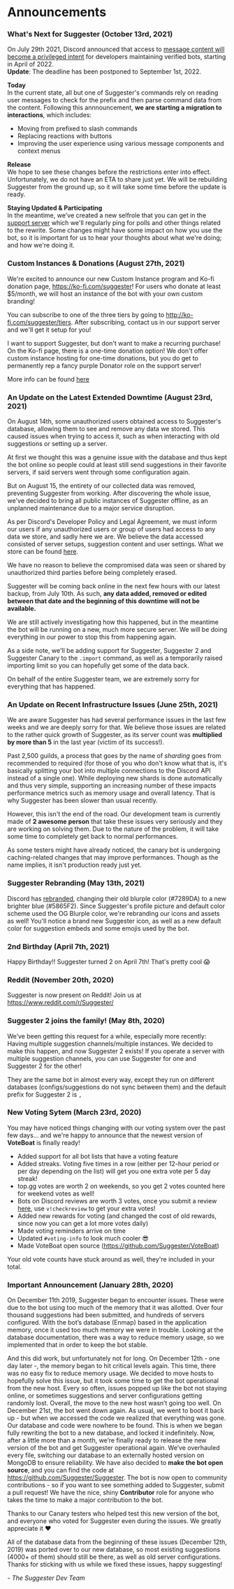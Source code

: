 # Announcements

### What's Next for Suggester (October 13rd, 2021)
On July 29th 2021, Discord announced that access to [message content will become a privileged intent](https://support-dev.discord.com/hc/articles/4404772028055) for developers maintaining verified bots, starting in April of 2022.\
**Update**: The deadline has been postponed to September 1st, 2022.

**Today**\
In the current state, all but one of Suggester's commands rely on reading user messages to check for the prefix and then parse command data from the content. Following this annnouncement, **we are starting a migration to interactions**, which includes:
- Moving from prefixed to slash commands  
- Replacing reactions with buttons
- Improving the user experience using various message components and context menus

**Release**\
We hope to see these changes before the restrictions enter into effect. Unfortunately, we do not have an ETA to share just yet. We will be rebuilding Suggester from the ground up, so it will take some time before the update is ready.

**Staying Updated & Participating**\
In the meantime, we've created a new selfrole that you can get in the [support server](https://suggester.js.org/support) which we'll regularly ping for polls and other things related to the rewrite. Some changes might have some impact on how you use the bot, so it is important for us to hear your thoughts about what we're doing; and how we're doing it.


### Custom Instances & Donations (August 27th, 2021)
We're excited to announce our new Custom Instance program and Ko-fi donation page, https://ko-fi.com/suggester! For users who donate at least $5/month, we will host an instance of the bot with your own custom branding!

You can subscribe to one of the three tiers by going to http://ko-fi.com/suggester/tiers. After subscribing, contact us in our support server and we'll get it setup for you!

I want to support Suggester, but don't want to make a recurring purchase! On the Ko-fi page, there is a one-time donation option! We don't offer custom instance hosting for one-time donations, but you do get to permanently rep a fancy purple Donator role on the support server!

More info can be found [here](/supporting/info.md)


### An Update on the Latest Extended Downtime (August 23rd, 2021)
On August 14th, some unauthorized users obtained access to Suggester's database, allowing them to see and remove any data we stored. This caused issues when trying to access it, such as when interacting with old suggestions or setting up a server.

At first we thought this was a genuine issue with the database and thus kept the bot online so people could at least still send suggestions in their favorite servers, if said servers went through some configuration again.

But on August 15, the entirety of our collected data was removed, preventing Suggester from working. After discovering the whole issue, we've decided to bring all public instances of Suggester offline, as an unplanned maintenance due to a major service disruption.

As per Discord's Developer Policy and Legal Agreement, we must inform our users if any unauthorized users or group of users had access to any data we store, and sadly here we are. We believe the data accessed consisted of server setups, suggestion content and user settings. What we store can be found [here](/legal.md).

We have no reason to believe the compromised data was seen or shared by unauthorized third parties before being completely erased.

Suggester will be coming back online in the next few hours with our latest backup, from July 10th. As such, **any data added, removed or edited between that date and the beginning of this downtime will not be available.**

We are still actively investigating how this happened, but in the meantime the bot will be running on a new, much more secure server. We will be doing everything in our power to stop this from happening again.

As a side note, we'll be adding support for Suggester, Suggester 2 and Suggester Canary to the `.import` command, as well as a temporarily raised importing limit so you can hopefully get some of the data back.

On behalf of the entire Suggester team, we are extremely sorry for everything that has happened.

### An Update on Recent Infrastructure Issues (June 25th, 2021)
We are aware Suggester has had several performance issues in the last few weeks and we are deeply sorry for that. We believe those issues are related to the rather quick growth of Suggester, as its server count was **multiplied by more than 5** in the last year (victim of its success!). 

Past 2,500 guilds, a process that goes by the name of *sharding* goes from recommended to required (for those of you who don't know what that is, it's basically splitting your bot into multiple connections to the Discord API instead of a single one). While deploying new shards is done automatically and thus very simple, supporting an increasing number of these impacts performance metrics such as memory usage and overall latency. That is why Suggester has been slower than usual recently.

However, this isn't the end of the road. Our development team is currently made of **2 awesome person** that take these issues very seriously and they are working on solving them. Due to the nature of the problem, it will take some time to completely get back to normal performances.

As some testers might have already noticed, the canary bot is undergoing caching-related changes that may improve performances. Though as the name implies, it isn't production ready just yet.

### Suggester Rebranding (May 13th, 2021)
Discord has [rebranded](https://dis.gd/ournewlook), changing their old blurple color (#7289DA) to a new brighter blue (#5865F2). Since Suggester's profile picture and default color scheme used the OG Blurple color, we're rebranding our icons and assets as well! You'll notice a brand new Suggester icon, as well as a new default color for suggestion embeds and some emojis used by the bot.

### 2nd Birthday (April 7th, 2021)
Happy Birthday!! Suggester turned 2 on April 7th! That's pretty cool 😱

### Reddit (November 20th, 2020)
Suggester is now present on Reddit! Join us at https://www.reddit.com/r/Suggester/

### Suggester 2 joins the family! (May 8th, 2020)
We’ve been getting this request for a while, especially more recently: Having multiple suggestion channels/multiple instances. We decided to make this happen, and now Suggester 2 exists! If you operate a server with multiple suggestion channels, you can use Suggester for one and Suggester 2 for the other!

They are the same bot in almost every way, except they run on different databases (configs/suggestions do not sync between them) and the default prefix for Suggester 2 is `,`

### New Voting Sytem (March 23rd, 2020)
You may have noticed things changing with our voting system over the past few days... and we're happy to announce that the newest version of **VoteBoat** is finally ready!

- Added support for all bot lists that have a voting feature
- Added streaks. Voting five times in a row (either per 12-hour period or per day depending on the list) will get you one extra vote per 5 day streak!
- top.gg votes are worth 2 on weekends, so you get 2 votes counted here for weekend votes as well!
- Bots on Discord reviews are worth 3 votes, once you submit a review [here](https://bots.ondiscord.xyz/bots/564426594144354315/review), use `v!checkreview` to get your extra votes!
- Added new rewards for voting (and changed the cost of old rewards, since now you can get a lot more votes daily)
- Made voting reminders arrive on time  
- Updated `#voting-info` to look much cooler 😎 
- Made VoteBoat open source (https://github.com/Suggester/VoteBoat)

Your old vote counts have stuck around as well, they're included in your total.

### Important Announcement (January 28th, 2020)
On December 11th 2019, Suggester began to encounter issues. These were due to the bot using too much of the memory that it was allotted. Over four thousand suggestions had been submitted, and hundreds of servers configured. With the bot’s database (Enmap) based in the application memory, once it used too much memory we were in trouble. Looking at the database documentation, there was a way to reduce memory usage, so we implemented that in order to keep the bot stable.

And this did work, but unfortunately not for long. On December 12th - one day later -, the memory began to hit critical levels again. This time, there was no easy fix to reduce memory usage. We decided to move hosts to hopefully solve this issue, but it took some time to get the bot operational from the new host. Every so often, issues popped up like the bot not staying online, or sometimes suggestions and server configurations getting randomly lost. Overall, the move to the new host wasn’t going too well. On December 21st, the bot went down again. As usual, we went to boot it back up - but when we accessed the code we realized that everything was gone. Our database and code were nowhere to be found. This is when we began fully rewriting the bot to a new database, and locked it indefinitely. Now, after a little more than a month, we’re finally ready to release the new version of the bot and get Suggester operational again. We’ve overhauled every file, switching our database to an externally hosted version on MongoDB to ensure reliability. We have also decided to **make the bot open source**, and you can find the code at https://github.com/Suggester/Suggester. The bot is now open to community contributions - so if you want to see something added to Suggester, submit a pull request! We have the nice, shiny **Contributor** role for anyone who takes the time to make a major contribution to the bot.

Thanks to our Canary testers who helped test this new version of the bot, and everyone who voted for Suggester even during the issues. We greatly appreciate it ❤️

All of the database data from the beginning of these issues (December 12th, 2019) was ported over to our new database, so most existing suggestions (4000+ of them) should still be there, as well as old server configurations. Thanks for sticking with us while we fixed these issues, happy suggesting! 

*- The Suggester Dev Team*
